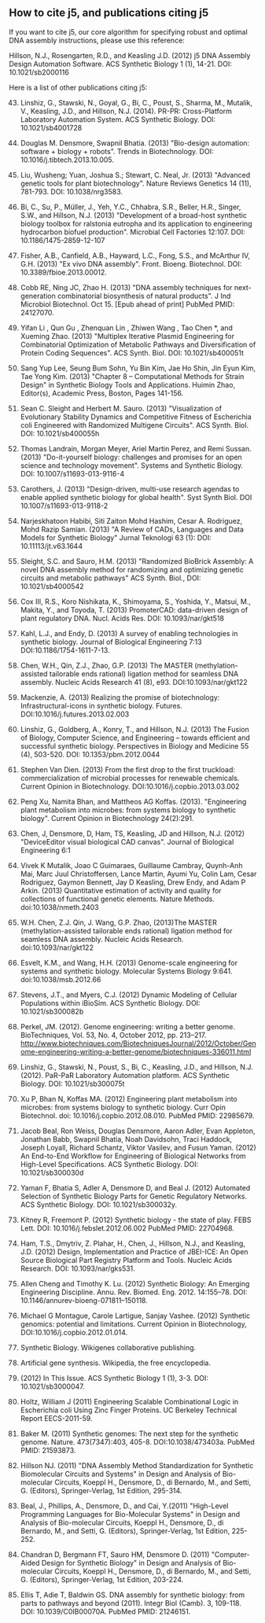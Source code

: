 ## How to cite j5, and publications citing j5

If you want to cite j5, our core algorithm for specifying robust and optimal DNA assembly instructions, please use this reference:

Hillson, N.J., Rosengarten, R.D., and Keasling J.D. (2012) j5 DNA Assembly Design Automation Software. ACS Synthetic Biology 1 (1), 14-21. DOI: 10.1021/sb2000116


Here is a list of other publications citing j5:

43. Linshiz, G., Stawski, N., Goyal, G., Bi, C., Poust, S., Sharma, M., Mutalik, V., Keasling, J.D., and Hillson, N.J. (2014). PR-PR: Cross-Platform Laboratory Automation System. ACS Synthetic Biology. DOI: 10.1021/sb4001728

42. Douglas M. Densmore, Swapnil Bhatia. (2013) "Bio-design automation: software + biology + robots". Trends in Biotechnology. DOI: 10.1016/j.tibtech.2013.10.005.

41.  Liu, Wusheng; Yuan, Joshua S.; Stewart, C. Neal, Jr. (2013) "Advanced genetic tools for plant biotechnology". Nature Reviews Genetics 14 (11), 781-793. DOI: 10.1038/nrg3583.

40. Bi,  C., Su, P., Müller,  J., Yeh, Y.C., Chhabra, S.R., Beller, H.R., Singer, S.W., and Hillson, N.J. (2013) "Development of a broad-host synthetic biology toolbox for ralstonia eutropha and its application to engineering hydrocarbon biofuel production". Microbial Cell Factories 12:107. DOI: 10.1186/1475-2859-12-107

39. Fisher, A.B., Canfield, A.B., Hayward, L.C., Fong, S.S., and McArthur IV, G.H. (2013) "Ex vivo DNA assembly". Front. Bioeng. Biotechnol. DOI: 10.3389/fbioe.2013.00012.

38. Cobb RE, Ning JC, Zhao H. (2013) "DNA assembly techniques for next-generation combinatorial biosynthesis of natural products". J Ind Microbiol Biotechnol. Oct 15. [Epub ahead of print] PubMed PMID: 24127070.

37. Yifan Li , Qun Gu , Zhenquan Lin , Zhiwen Wang , Tao Chen *, and Xueming Zhao. (2013) "Multiplex Iterative Plasmid Engineering for Combinatorial Optimization of Metabolic Pathways and Diversification of Protein Coding Sequences". ACS Synth. Biol. DOI: 10.1021/sb400051t

36. Sang Yup Lee, Seung Bum Sohn, Yu Bin Kim, Jae Ho Shin, Jin Eyun Kim, Tae Yong Kim. (2013) "Chapter 8 – Computational Methods for Strain Design" in Synthetic Biology Tools and Applications. Huimin Zhao, Editor(s), Academic Press, Boston, Pages 141-156.

35. Sean C. Sleight and Herbert M. Sauro. (2013) "Visualization of Evolutionary Stability Dynamics and Competitive Fitness of Escherichia coli Engineered with Randomized Multigene Circuits". ACS Synth. Biol. DOI: 10.1021/sb400055h

34.  Thomas Landrain, Morgan Meyer, Ariel Martin Perez, and Remi Sussan. (2013) "Do-it-yourself biology: challenges and promises for an open science and technology movement". Systems and Synthetic Biology. DOI: 10.1007/s11693-013-9116-4

33. Carothers, J. (2013) "Design-driven, multi-use research agendas to enable applied synthetic biology for global health". Syst Synth Biol. DOI 10.1007/s11693-013-9118-2

32. Narjeskhatoon Habibi, Siti Zaiton Mohd Hashim, Cesar A. Rodriguez, Mohd Razip Samian. (2013) "A Review of CADs, Languages and Data Models for Synthetic Biology" Jurnal Teknologi 63 (1): DOI: 10.11113/jt.v63.1644

31. Sleight, S.C. and Sauro, H.M. (2013) "Randomized BioBrick Assembly: A novel DNA assembly method for randomizing and optimizing genetic circuits and metabolic pathways" ACS Synth. Biol., DOI: 10.1021/sb4000542

30. Cox III, R.S., Koro Nishikata, K., Shimoyama, S., Yoshida, Y., Matsui, M., Makita, Y., and Toyoda, T. (2013) PromoterCAD: data-driven design of plant regulatory DNA.  Nucl. Acids Res. DOI: 10.1093/nar/gkt518  

29. Kahl, L.J., and Endy, D. (2013) A survey of enabling technologies in synthetic biology. Journal of Biological Engineering 7:13 DOI:10.1186/1754-1611-7-13.

28. Chen, W.H., Qin, Z.J., Zhao, G.P. (2013) The MASTER (methylation-assisted tailorable ends rational) ligation method for seamless DNA assembly. Nucleic Acids Research 41 (8), e93. DOI:10.1093/nar/gkt122

27. Mackenzie, A. (2013) Realizing the promise of biotechnology: Infrastructural-icons in synthetic biology. Futures. DOI:10.1016/j.futures.2013.02.003

26. Linshiz, G., Goldberg, A., Konry, T., and Hillson, N.J. (2013) The Fusion of Biology, Computer Science, and Engineering – towards efficient and successful synthetic biology. Perspectives in Biology and Medicine 55 (4), 503-520. DOI: 10.1353/pbm.2012.0044

25. Stephen Van Dien. (2013) From the first drop to the first truckload: commercialization of microbial processes for renewable chemicals. Current Opinion in Biotechnology. DOI:10.1016/j.copbio.2013.03.002

24. Peng Xu, Namita Bhan, and Mattheos AG Koffas. (2013). "Engineering plant metabolism into microbes: from systems biology to synthetic biology". Current Opinion in Biotechnology 24(2):291.

23. Chen, J, Densmore, D, Ham, TS, Keasling, JD and Hillson, N.J. (2012) "DeviceEditor visual biological CAD canvas". Journal of Biological Engineering 6:1

22. Vivek K Mutalik, Joao C Guimaraes, Guillaume Cambray, Quynh-Anh Mai, Marc Juul Christoffersen, Lance Martin, Ayumi Yu, Colin Lam, Cesar Rodriguez, Gaymon Bennett, Jay D Keasling, Drew Endy, and Adam P Arkin. (2013) Quantitative estimation of activity and quality for collections of functional genetic elements. Nature Methods. doi:10.1038/nmeth.2403

21. W.H. Chen, Z.J. Qin, J. Wang, G.P. Zhao, (2013)The MASTER (methylation-assisted tailorable ends rational) ligation method for seamless DNA assembly. Nucleic Acids Research. doi:10.1093/nar/gkt122

20. Esvelt, K.M., and Wang, H.H. (2013) Genome-scale engineering for systems and synthetic biology. Molecular Systems Biology 9:641. doi:10.1038/msb.2012.66

19. Stevens, J.T., and Myers, C.J. (2012) Dynamic Modeling of Cellular Populations within iBioSim. ACS Synthetic Biology. DOI: 10.1021/sb300082b

18. Perkel, JM. (2012). Genome engineering: writing a better genome. BioTechniques, Vol. 53, No. 4, October 2012, pp. 213–217. http://www.biotechniques.com/BiotechniquesJournal/2012/October/Genome-engineering-writing-a-better-genome/biotechniques-336011.html

17. Linshiz, G., Stawski, N., Poust, S., Bi, C., Keasling, J.D., and Hillson, N.J. (2012). PaR-PaR Laboratory Automation platform. ACS Synthetic Biology. DOI: 10.1021/sb300075t

16. Xu P, Bhan N, Koffas MA. (2012) Engineering plant metabolism into microbes: from
systems biology to synthetic biology. Curr Opin Biotechnol. doi: 10.1016/j.copbio.2012.08.010. PubMed PMID: 22985679.

15. Jacob Beal, Ron Weiss, Douglas Densmore, Aaron Adler, Evan Appleton, Jonathan Babb, Swapnil Bhatia, Noah Davidsohn, Traci Haddock, Joseph Loyall, Richard Schantz, Viktor Vasilev, and Fusun Yaman. (2012) An End-to-End Workflow for Engineering of Biological Networks from High-Level Specifications. ACS Synthetic Biology. DOI: 10.1021/sb300030d

14. Yaman F, Bhatia S, Adler A, Densmore D, and Beal J. (2012) Automated Selection of Synthetic Biology Parts for Genetic Regulatory Networks. ACS Synthetic Biology. DOI: 10.1021/sb300032y.

13. Kitney R, Freemont P. (2012) Synthetic biology - the state of play. FEBS Lett. DOI: 10.1016/j.febslet.2012.06.002 PubMed PMID: 22704968.

12. Ham, T.S., Dmytriv, Z. Plahar, H., Chen, J., Hillson, N.J., and Keasling, J.D. (2012) Design, Implementation and Practice of JBEI-ICE: An Open Source Biological Part Registry Platform and Tools. Nucleic Acids Research. DOI: 10.1093/nar/gks531.

11. Allen Cheng and Timothy K. Lu. (2012) Synthetic Biology: An Emerging Engineering Discipline. Annu. Rev. Biomed. Eng. 2012. 14:155–78. DOI: 10.1146/annurev-bioeng-071811–150118.

10. Michael G Montague, Carole Lartigue, Sanjay Vashee. (2012) Synthetic genomics: potential and limitations. Current Opinion in Biotechnology, DOI:10.1016/j.copbio.2012.01.014.

9. Synthetic Biology. Wikigenes collaborative publishing.

8. Artificial gene synthesis. Wikipedia, the free encyclopedia.

7. (2012) In This Issue. ACS Synthetic Biology 1 (1), 3-3. DOI: 10.1021/sb3000047.

6. Holtz, William J (2011) Engineering Scalable Combinational Logic in Escherichia coli Using Zinc Finger Proteins. UC Berkeley Technical Report EECS-2011-59.

5. Baker M. (2011) Synthetic genomes: The next step for the synthetic genome. Nature. 473(7347):403, 405-8.  DOI:10.1038/473403a. PubMed PMID: 21593873.

4. Hillson NJ. (2011) "DNA Assembly Method Standardization for Synthetic Biomolecular Circuits and Systems" in Design and Analysis of Bio-molecular Circuits, Koeppl H., Densmore, D., di Bernardo, M., and Setti, G. (Editors), Springer-Verlag, 1st Edition, 295-314.

3. Beal, J., Phillips, A., Densmore, D., and Cai, Y.(2011) "High-Level Programming Languages for Bio-Molecular Systems" in Design and Analysis of Bio-molecular Circuits, Koeppl H., Densmore, D., di Bernardo, M., and Setti, G. (Editors), Springer-Verlag, 1st Edition, 225-252.

2. Chandran D, Bergmann FT, Sauro HM, Densmore D. (2011) "Computer-Aided Design for Synthetic Biology" in Design and Analysis of Bio-molecular Circuits, Koeppl H., Densmore, D., di Bernardo, M., and Setti, G. (Editors), Springer-Verlag, 1st Edition, 203-224.

1. Ellis T, Adie T, Baldwin GS. DNA assembly for synthetic biology: from parts to pathways and beyond (2011). Integr Biol (Camb). 3, 109-118. DOI: 10.1039/C0IB00070A. PubMed PMID: 21246151.